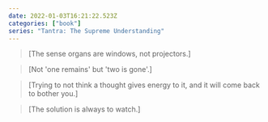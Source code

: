 ```yaml
---
date: 2022-01-03T16:21:22.523Z
categories: ["book"]
series: "Tantra: The Supreme Understanding"
---
```

> [The sense organs are windows, not projectors.]

> [Not 'one remains' but 'two is gone'.]

> [Trying to not think a thought gives energy to it, and it will come back to bother you.]

> [The solution is always to watch.]
